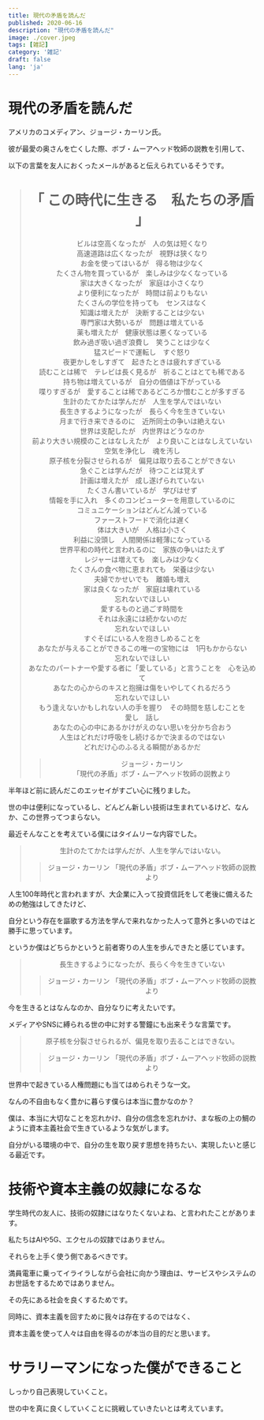 ```yaml
---
title: 現代の矛盾を読んだ
published: 2020-06-16
description: "現代の矛盾を読んだ"
image: ./cover.jpeg
tags: [雑記]
category: '雑記'
draft: false
lang: 'ja'
---
```

# 現代の矛盾を読んだ #

アメリカのコメディアン、ジョージ・カーリン氏。

彼が最愛の奥さんを亡くした際、ボブ・ムーアヘッド牧師の説教を引用して、

以下の言葉を友人におくったメールがあると伝えられているそうです。

<div style="text-align: center;">

> # 「 この時代に生きる　私たちの矛盾 」 #
>ビルは空高くなったが　人の気は短くなり\
>高速道路は広くなったが　視野は狭くなり\
>お金を使ってはいるが　得る物は少なく\
>たくさん物を買っているが　楽しみは少なくなっている\
>家は大きくなったが　家庭は小さくなり\
>より便利になったが　時間は前よりもない\
>たくさんの学位を持っても　センスはなく\
>知識は増えたが　決断することは少ない\
>専門家は大勢いるが　問題は増えている\
>薬も増えたが　健康状態は悪くなっている\
>飲み過ぎ吸い過ぎ浪費し　笑うことは少なく\
>猛スピードで運転し　すぐ怒り\
>夜更かしをしすぎて　起きたときは疲れすぎている\
>読むことは稀で　テレビは長く見るが　祈ることはとても稀である\
>持ち物は増えているが　自分の価値は下がっている\
>喋りすぎるが　愛することは稀であるどころか憎むことが多すぎる\
>生計のたてかたは学んだが　人生を学んではいない\
>長生きするようになったが　長らく今を生きていない \
>月まで行き来できるのに　近所同士の争いは絶えない \
>世界は支配したが　内世界はどうなのか\
>前より大きい規模のことはなしえたが　より良いことはなしえていない \
>空気を浄化し　魂を汚し\
>原子核を分裂させられるが　偏見は取り去ることができない\
>急ぐことは学んだが　待つことは覚えず\
>計画は増えたが　成し遂げられていない\
>たくさん書いているが　学びはせず\
>情報を手に入れ　多くのコンピューターを用意しているのに\
>コミュニケーションはどんどん減っている \
>ファーストフードで消化は遅く\
>体は大きいが　人格は小さく\
>利益に没頭し　人間関係は軽薄になっている\
>世界平和の時代と言われるのに　家族の争いはたえず\
>レジャーは増えても　楽しみは少なく\
>たくさんの食べ物に恵まれても　栄養は少ない \
>夫婦でかせいでも　離婚も増え\
>家は良くなったが　家庭は壊れている \
>忘れないでほしい\
>愛するものと過ごす時間を\
>それは永遠には続かないのだ \
>忘れないでほしい　\
>すぐそばにいる人を抱きしめることを\
>あなたが与えることができるこの唯一の宝物には　1円もかからない\
>忘れないでほしい\
>あなたのパートナーや愛する者に「愛している」と言うことを　心を込めて \
>あなたの心からのキスと抱擁は傷をいやしてくれるだろう \
>忘れないでほしい\
>もう逢えないかもしれない人の手を握り　その時間を慈しむことを\
>愛し　話し\
>あなたの心の中にあるかけがえのない思いを分かち合おう \
>人生はどれだけ呼吸をし続けるかで決まるのではない\
>どれだけ心のふるえる瞬間があるかだ
>>ジョージ・カーリン\
>>「現代の矛盾」ボブ・ムーアヘッド牧師の説教より

</div>

半年ほど前に読んだこのエッセイがすごい心に残りました。

世の中は便利になっているし、どんどん新しい技術は生まれているけど、なんか、この世界ってつまらない。

最近そんなことを考えている僕にはタイムリーな内容でした。

<div style="text-align: center;">

>生計のたてかたは学んだが、人生を学んではいない。
>>ジョージ・カーリン
>>「現代の矛盾」ボブ・ムーアヘッド牧師の説教より

</div>

人生100年時代と言われますが、大企業に入って投資信託をして老後に備えるための勉強はしてきたけど、

自分という存在を謳歌する方法を学んで来れなかった人って意外と多いのではと勝手に思っています。

というか僕はどちらかというと前者寄りの人生を歩んできたと感じています。

<div style="text-align: center;">

>長生きするようになったが、長らく今を生きていない
>>ジョージ・カーリン
>>「現代の矛盾」ボブ・ムーアヘッド牧師の説教より

</div>

今を生きるとはなんなのか、自分なりに考えたいです。

メディアやSNSに縛られる世の中に対する警鐘にも出来そうな言葉です。

<div style="text-align: center;">

>原子核を分裂させられるが、偏見を取り去ることはできない。
>>ジョージ・カーリン
>>「現代の矛盾」ボブ・ムーアヘッド牧師の説教より

</div>

世界中で起きている人権問題にも当てはめられそうな一文。

なんの不自由もなく豊かに暮らす僕らは本当に豊かなのか？

僕は、本当に大切なことを忘れかけ、自分の信念を忘れかけ、まな板の上の鯛のように資本主義社会で生きているような気がします。

自分がいる環境の中で、自分の生を取り戻す思想を持ちたい、実現したいと感じる最近です。

# 技術や資本主義の奴隷になるな #

学生時代の友人に、技術の奴隷にはなりたくないよね、と言われたことがあります。

私たちはAIや5G、エクセルの奴隷ではありません。

それらを上手く使う側であるべきです。

満員電車に乗ってイライラしながら会社に向かう理由は、サービスやシステムのお世話をするためではありません。

その先にある社会を良くするためです。

同時に、資本主義を回すために我々は存在するのではなく、

資本主義を使って人々は自由を得るのが本当の目的だと思います。

# サラリーマンになった僕ができること #
しっかり自己表現していくこと。

世の中を真に良くしていくことに挑戦していきたいとは考えています。
